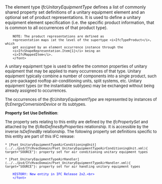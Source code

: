 ﻿The element type _IfcUnitaryEquipmentType_ defines a list of commonly shared property set definitions of a unitary equipment element and an optional set of product representations. It is used to define a unitary equipment element specification (i.e. the specific product information, that is common to all occurrences of that product type).

> <font size="-1">
		NOTE: The product representations are defined as
		representation maps (at the level of the supertype <i>IfcTypeProduct</i>, which
		get assigned by an element occurrence instance through the
		<i>IfcShapeRepresentation.Item[1]</i> being an
		<i>IfcMappedItem</i>.
    	</font>

A unitary equipment type is used to define the common properties of unitary equipment that may be applied to many occurrences of that type. Unitary equipment typically combine a number of components into a single product, such as pre-packaged rooftop air-conditioning units, split systems, etc. Unitary equipment types (or the instantiable subtypes) may be exchanged without being already assigned to occurrences.

The occurrences of the _IfcUnitaryEquipmentType_ are represented by instances of _IfcEnergyConversionDevice_ or its subtypes.

****Property Set Use Definition****:

The property sets relating to this entity are defined by the _IfcPropertySet_ and attached by the _IfcRelDefinesByProperties_ relationship. It is accessible by the inverse _IsDefinedBy_ relationship. The following property set definitions specific to this entity are part of this IFC release:

    * [Pset_UnitaryEquipmentTypeAirConditioningUnit](../../psd/IfcHvacDomain/Pset_UnitaryEquipmentTypeAirConditioningUnit.xml){ target="SOURCE"}: property set for air conditioning unitary equipment types 

    * [Pset_UnitaryEquipmentTypeAirHandler](../../psd/IfcHvacDomain/Pset_UnitaryEquipmentTypeAirHandler.xml){ target="SOURCE"}: property set for air handling unitary equipment types 


> <font color="#0000ff" size="-1">
    	HISTORY: New entity in IFC Release 2x2.<br>
    	</font>